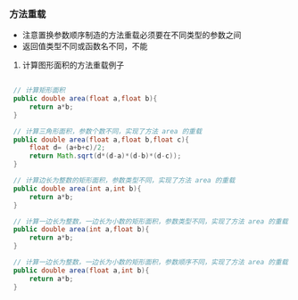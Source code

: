 ### 方法重载
  * 注意置换参数顺序制造的方法重载必须要在不同类型的参数之间
  * 返回值类型不同或函数名不同，不能

  1. 计算图形面积的方法重载例子

   ```java  
    
    // 计算矩形面积
    public double area(float a,float b){
        return a*b;
    }

    // 计算三角形面积，参数个数不同，实现了方法 area 的重载
    public double area(float a,float b,float c){
        float d= (a+b+c)/2;
        return Math.sqrt(d*(d-a)*(d-b)*(d-c));
    }

    // 计算边长为整数的矩形面积，参数类型不同，实现了方法 area 的重载  
    public double area(int a,int b){
        return a*b;
    }

    // 计算一边长为整数，一边长为小数的矩形面积，参数类型不同，实现了方法 area 的重载
    public double area(int a,float b){
        return a*b;
    }

    // 计算一边长为整数，一边长为小数的矩形面积，参数顺序不同，实现了方法 area 的重载
    public double area(float a,int b){
        return a*b;
    }  

   ```  
